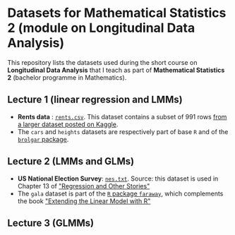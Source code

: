 # Datasets for Mathematical Statistics 2 (module on Longitudinal Data Analysis)

This repository lists the datasets used during the short course on **Longitudinal Data Analysis** that I teach as part of **Mathematical Statistics 2** (bachelor programme in Mathematics).

## Lecture 1 (linear regression and LMMs)

* **Rents data** : [`rents.csv`](https://raw.githubusercontent.com/mirkosignorelli/Teaching/main/MathStat2/rents.csv). 
This dataset contains a subset of 991 rows [from a larger dataset posted on Kaggle](https://www.kaggle.com/rkb0023/houserentpredictiondataset).
* The `cars` and `heights` datasets are respectively part of base `R` and of the [`brolgar` package](https://cran.r-project.org/web/packages/brolgar/index.html).

## Lecture 2 (LMMs and GLMs)

* **US National Election Survey**: [`nes.txt`](https://raw.githubusercontent.com/avehtari/ROS-Examples/535210007acc89087323ff71019c16f1771b3c5e/NES/data/nes.txt). Source: this dataset is used in Chapter 13 of ["Regression and Other Stories"](https://avehtari.github.io/ROS-Examples/)
* The `gala` dataset is part of the [`R` package `faraway`](https://cran.r-project.org/web/packages/faraway/index.html), which complements the book ["Extending the Linear Model with R"](https://julianfaraway.github.io/faraway/ELM/)

## Lecture 3 (GLMMs)
